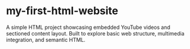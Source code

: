# my-first-html-website
A simple HTML project showcasing embedded YouTube videos and sectioned content layout. Built to explore basic web structure, multimedia integration, and semantic HTML.
